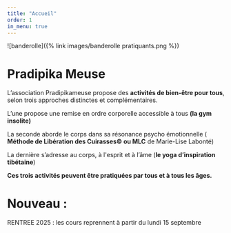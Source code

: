 ```yaml
---
title: "Accueil"
order: 1
in_menu: true
---
```

![banderolle]({% link images/banderolle pratiquants.png %})

# Pradipika Meuse

L’association Pradipikameuse propose des **activités de bien-être pour tous**, selon trois approches distinctes et complémentaires. 

L’une propose une remise en ordre corporelle accessible à tous **(la gym insolite)**

La seconde aborde le corps dans sa résonance psycho émotionnelle ( **Méthode de Libération des Cuirasses© ou MLC** de Marie-Lise Labonté) 

La dernière s’adresse au corps, à l'esprit et à l’âme (**le yoga d’inspiration tibétaine**)

**Ces trois activités peuvent être pratiquées par tous et à tous les âges.** 


# Nouveau : 
RENTREE 2025 : les cours reprennent à partir du lundi 15 septembre 